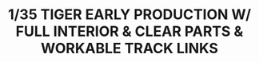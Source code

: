 ---
title: "1/35 TIGER EARLY PRODUCTION W/ FULL INTERIOR & CLEAR PARTS & WORKABLE TRACK LINKS"
price: "TBA" 
desc: "Maketa"
img_path: "/assets/img/RFM5025.jpg"
brand: "N/A"
available: false
special_offer: false
new: false
soon: false
cat: "010000"
subcat: "010800"
subsubcat: "N/A"
sifra: "RFM5025"
---